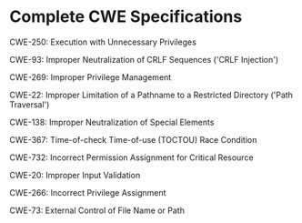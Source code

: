 

# Complete CWE Specifications

CWE-250: Execution with Unnecessary Privileges

CWE-93: Improper Neutralization of CRLF Sequences ('CRLF Injection')

CWE-269: Improper Privilege Management

CWE-22: Improper Limitation of a Pathname to a Restricted Directory ('Path Traversal')

CWE-138: Improper Neutralization of Special Elements

CWE-367: Time-of-check Time-of-use (TOCTOU) Race Condition

CWE-732: Incorrect Permission Assignment for Critical Resource

CWE-20: Improper Input Validation

CWE-266: Incorrect Privilege Assignment

CWE-73: External Control of File Name or Path